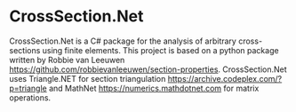 # CrossSection.Net
CrossSection.Net is a C# package for the analysis of arbitrary cross-sections using finite elements. This project is based on a python package written by Robbie van Leeuwen https://github.com/robbievanleeuwen/section-properties. CrossSection.Net uses Triangle.NET for section triangulation https://archive.codeplex.com/?p=triangle and MathNet https://numerics.mathdotnet.com for matrix operations.


